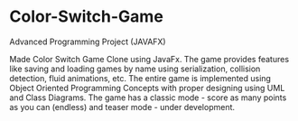 # Color-Switch-Game
Advanced Programming Project (JAVAFX)

Made Color Switch Game Clone using JavaFx. The game provides features like
saving and loading games by name using serialization, collision detection, fluid animations, etc. The entire game
is implemented using Object Oriented Programming Concepts with proper designing using UML and Class Diagrams.
The game has a classic mode - score as many points as you can (endless) and
teaser mode - under development.
